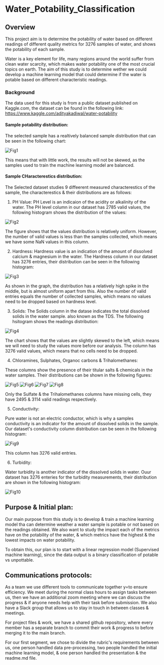 # Water_Potability_Classification
## Overview
This project aim is to determine the potability of water based on different readings of different quality metrics for 3276 samples of water, and shows the potability of each sample.

Water is a key element for life, many regions around the world suffer from clean water scarcity, which makes water potability one of the most crucial topics on earth. The aim of this study is to determine wether we could develop a machine learning model that could determine if the water is potable based on different characteristic readings.
### Background
The data used for this study is from a public dataset published on Kaggle.com, the dataset can be found in the following link: https://www.kaggle.com/adityakadiwal/water-potability
#### Sample potability distribution:

The selected sample has a realtively balanced sample distribution that can be seen in the following chart:

![Fig1](https://user-images.githubusercontent.com/79733383/125202932-06858800-e244-11eb-982e-cb2c99ceb9eb.png)

This means that with little work, the results will not be skewed, as the samples used to train the machine learning model are balanced.

#### Sample CHaracterestics distribution:

The Selected dataset studies 9 diffeerent measured characterestics of the sample, the characterestics & their distributions are as follows:

1. PH Value:
PH Level is an indicaion of the acidity or alkalinity of the water. The PH level column in our dataset has 2785 valid values, the following histogram shows the distribution of the values:

![Fig2](https://user-images.githubusercontent.com/79733383/125203422-46e60580-e246-11eb-9ef4-e2eed4778e06.png)

The figure shows that the values distribution is relatively uniform. However, the number of valid values is less than the samples collected, which means we have some NaN values in this column.

2. Hardness:
Hardness value is an indication of the amount of dissolved calcium & magnesium in the water. The Hardness column in our dataset has 3276 entries, their distribution can be seen in the following histogram:

![Fig3](https://user-images.githubusercontent.com/79733383/125203668-6598cc00-e247-11eb-97b3-f05a8e186e71.png)

As shown in the graph, the distribution has a relatively high spike in the middle, but is almost uniform apart from this. Also the number of valid entries equals the number of collected samples, which means no values need to be dropped based on hardness level.

3. Solids:
The Solids column in the datase indicates the total dissolved solids in the water sample. also known as the TDS. The following hsitogram shows the readings distribution:

![Fig4](https://user-images.githubusercontent.com/79733383/125203926-c543a700-e248-11eb-8f61-ce03e4876d67.png)

The chart shows that the values are slightly skewed to the left, which means we will need to study the values more before our analysis. The column has 3276 valid values, which means that no cells need to be dropped.

4. Chloramines, Sulphates, Organoc carbons & Trihalomethanes:

These columns show the presence of their titular salts & chemicals in the water samples. Their distributions can be shown in the following figures:

![Fig5](https://user-images.githubusercontent.com/79733383/125204370-ec02dd00-e24a-11eb-9ba6-8538e1760033.png)
![Fig6](https://user-images.githubusercontent.com/79733383/125204374-f1602780-e24a-11eb-99c9-c4e0b66f644b.png)
![Fig7](https://user-images.githubusercontent.com/79733383/125204378-f91fcc00-e24a-11eb-8de9-a505386df74c.png)
![Fig8](https://user-images.githubusercontent.com/79733383/125204383-fde48000-e24a-11eb-93ec-da0114951c43.png)

Only the Sulfate & the Trihalomethanes columns have missing cells, they have 2495 & 3114 valid readings respectively.

5. Conductivity:

Pure water is not an electric conductor, which is why a samples conductivity is an indicator for the amount of dissolved solids in the sample. Our dataset's conductivity column distribution can be seen in the following histogram:

![Fig9](https://user-images.githubusercontent.com/79733383/125204654-4c464e80-e24c-11eb-89f4-4ce40fc08926.png)

This column has 3276 valid entries.

6. Turbidity:

Water turbidity is another indicator of the dissolved solids in water. Ouur dataset has 3276 enteries for the turbidity measurements, their distribution are shown in the following histogram:

![Fig10](https://user-images.githubusercontent.com/79733383/125204783-f1612700-e24c-11eb-8660-9cf1753b3f50.png)

## Purpose & Initial plan:
Our main purpose from this study is to develop & train a machine learning model tha can determine weather a water sample is potable or not based on the readings obtained. We also want to study the impact each of the metrics have on the potability of the water, & which metrics have the highest & the lowest impacts on water potability. 

To obtain this, our plan is to start with a linear regression model (Supervised machine learning), since the data output is a binary classification of potable vs unpottable.

## Communications protocols:

As a team we use different tools to communicate together y=to ensure efficiency. We meet during the normal class hours to assign tasks between us, then we have an additional zoom meeting where we can discuss the progress & if anyone needs help with their task before submission.
We also have a Slack group that allows us to stay in touch in between classes & meetings.

For project files & work, we have a shared github repository, where every member has a separate branch to commit their work & progress to before merging it to the main branch.

For our first segment, we chose to divide the rubric's requirements between us, one person handled data pre-processing, two people handled the initial machine learning model, & one person handled the presentation & the readme.md file.


